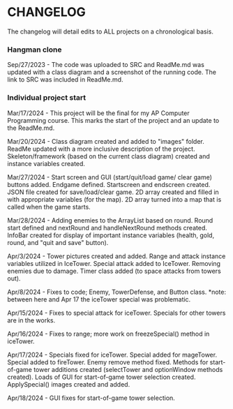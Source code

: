 # CHANGELOG
The changelog will detail edits to ALL projects on a chronological basis.

### Hangman clone 
Sep/27/2023 - The code was uploaded to SRC and ReadMe.md was updated with a class diagram and a screenshot of the running code. The link to SRC was included in ReadMe.md.

### Individual project start 
Mar/17/2024 - This project will be the final for my AP Computer Programming course. This marks the start of the project and an update to the ReadMe.md. 

Mar/20/2024 - Class diagram created and added to "images" folder. ReadMe updated with a more inclusive description of the project. Skeleton/framework (based on the current class diagram) created and instance variables created.

Mar/27/2024 - Start screen and GUI (start/quit/load game/ clear game) buttons added. Endgame defined. Startscreen and endscreen created. JSON file created for save/load/clear game. 2D array created and filled in with appropriate variables (for the map). 2D array turned into a map that is called when the game starts.

Mar/28/2024 - Adding enemies to the ArrayList<Enemy> based on round. Round start defined and nextRound and handleNextRound methods created. InfoBar created for display of important instance variables (health, gold, round, and "quit and save" button).

Apr/3/2024 - Tower pictures created and added. Range and attack instance variables utilized in IceTower. Special attack added to IceTower. Removing enemies due to damage. Timer class added (to space attacks from towers out). 

Apr/8/2024 - Fixes to code; Enemy, TowerDefense, and Button class. *note: between here and Apr 17 the iceTower special was problematic.

Apr/15/2024 - Fixes to special attack for iceTower. Specials for other towers are in the works. 

Apr/16/2024 - Fixes to range; more work on freezeSpecial() method in iceTower.

Apr/17/2024 - Specials fixed for iceTower. Special added for mageTower. Special added to fireTower. Enemy remove method fixed. Methods for start-of-game tower additions created (selectTower and optionWindow methods created). Loads of GUI for start-of-game tower selection created. ApplySpecial() images created and added.

Apr/18/2024 - GUI fixes for start-of-game tower selection. 
